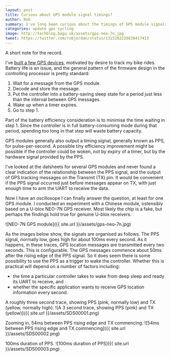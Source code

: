 ```yaml
---
layout: post
title: Curious about GPS module signal timings?
author: Rob
summary: I've long been curious about the timings of GPS module signals, and whether the pulse-per-second (PPS) signal could be used to wake up a sleeping GPS. Now I have the answer.
categories: update gps cycling 
image: http://techblog.bagu.uk/assets/gps-neo-7n.jpg
tweet: https://twitter.com/robjordan/status/1315282226838417413
---
```

A short note for the record.

I've [built a few GPS devices](http://www.jordan-maynard.org/2018/03/a-gps-tracker-for-ultra-endurance-cyclists/), motivated by desire to track my bike rides. Battery life is an issue, and the general pattern of the firmware design in the controlling processor is pretty standard:

1. Wait for a message from the GPS module.
2. Decode and store the message.
3. Put the controller into a battery-saving sleep state for a period just less than the interval between GPS messages.
4. Wake up when a timer expires.
5. Go to step 1.

Part of the battery efficiency consideration is to minimise the time waiting in step 1. Since the controller is in full battery-consuming mode during that period, spending too long in that step will waste battery capacity.

GPS modules generally also output a timing signal, generally known as PPS, for pulse-per-second. A possible tiny efficiency improvement might be possible if the controller could be woken, not by expiry of a timer, but by the hardware signal provided by the PPS. 

I've looked at the datsheets for several GPS modules and never found a clear indication of the relationship between the PPS signal, and the output of GPS tracking messages on the Transmit (TX) pin. It would be convenient if the PPS signal occurred just before messages appear on TX, with just enough time to arm the UART to receive the data.

Now I have an oscillosope I can finally answer the question, at least for one GPS module. I conducted an experiment with a Chinese module, ostensibly based on a U-blox NEO-7N GPS receiver. Most likely the chip is a fake, but perhaps the findings hold true for genuine U-blox receivers.

![NEO-7N GPS module]({{ site.url }}/assets/gps-neo-7n.jpg)

As the images below show, the signals are organised as follows. The PPS signal, normally low, goes high for about 100ms every second. As it happens, in these traces, GPS location messages are transmitted every two seconds. This is configurable. The GPS messages commence about 50ms after the rising edge of the PPS signal. So it does seem there is some possibility to use the PPS as a trigger to wake the controller. Whether this is practical will depend on a number of factors including: 
* the time a particular controller takes to wake from deep sleep and ready its UART to receive, and
* whether the specific application wants to receive GPS location information every second.

A roughly three second trace, showing PPS (pink, normally low) and TX (yellow, normally high).
![A 3 second trace, showing PPS (pink) and TX (yellow)]({{ site.url }}/assets/SDS00001.png)

Zooming in, 54ms between PPS rising edge and TX commencing.
![54ms between PPS rising edge and TX commencing]({{ site.url }}/assets/SDS00002.png)

100ms duration of PPS.
![100ms duration of PPS]({{ site.url }}/assets/SDS00003.png)